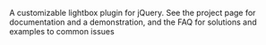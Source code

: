 A customizable lightbox plugin for jQuery. See the project page for documentation and a demonstration, and the FAQ for solutions and examples to common issues